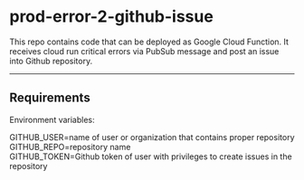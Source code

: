 # prod-error-2-github-issue

This repo contains code that can be deployed as Google Cloud Function. 
It receives cloud run critical errors via PubSub 
message and post an issue into Github repository.
___
## Requirements
Environment variables:

GITHUB_USER=name of user or organization that contains proper repository<br>
GITHUB_REPO=repository name<br>
GITHUB_TOKEN=Github token of user with privileges to create issues in the repository <br>
